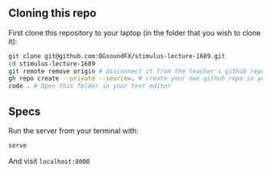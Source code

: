 ## Cloning this repo

First clone this repository to your laptop (in the folder that you wish to clone it):

```bash
git clone git@github.com:OGsoundFX/stimulus-lecture-1689.git
cd stimulus-lecture-1689
git remote remove origin # disconnect it from the teacher's github repo
gh repo create --private --source=. # create your own github repo in your profile (set to private here but you change to public)
code . # Open this folder in your text editor
```

## Specs

Run the server from your terminal with:

```bash
serve
```

And visit `localhost:8000`
